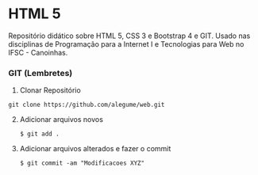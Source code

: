 # HTML 5
Repositório didático sobre HTML 5, CSS 3 e Bootstrap 4 e GIT. Usado nas disciplinas de Programação para a Internet I e Tecnologias para Web no IFSC - Canoinhas.


### GIT (Lembretes)

1) Clonar Repositório

  `git clone https://github.com/alegume/web.git`

2) Adicionar arquivos novos

   `$ git add .`
   
3) Adicionar arquivos alterados e fazer o commit

   `$ git commit -am "Modificacoes XYZ"`
